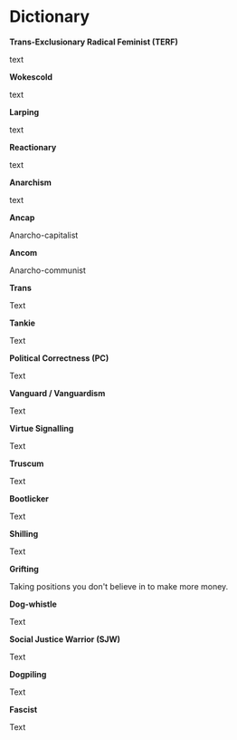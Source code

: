 # Dictionary

**Trans-Exclusionary Radical Feminist (TERF)**

text

<b>Wokescold</b>

text

<b>Larping</b>

text

<b>Reactionary</b>

text

<b>Anarchism</b>

text

<b>Ancap</b>

Anarcho-capitalist

<b>Ancom</b>

Anarcho-communist

<b>Trans</b>

Text

<b>Tankie</b>

Text

<b>Political Correctness (PC)</b>

Text

<b>Vanguard / Vanguardism</b>

Text

<b>Virtue Signalling</b>

Text

<b>Truscum</b>

Text

<b>Bootlicker</b>

Text

<b>Shilling</b>

Text

<b>Grifting</b>

Taking positions you don't believe in to make more money.

<b>Dog-whistle</b>

Text

<b>Social Justice Warrior (SJW)</b>

Text

<b>Dogpiling</b>

Text

<b>Fascist</b>

Text

